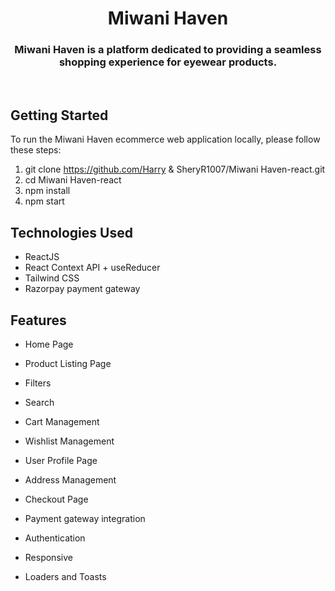 # <h1 align="center"> Miwani Haven </h1>

<h3 align="center">Miwani Haven is a platform dedicated to providing a seamless shopping experience for eyewear products.</h3>
<br/>

## Getting Started

To run the Miwani Haven ecommerce web application locally, please follow these steps:

1. git clone https://github.com/Harry & SheryR1007/Miwani Haven-react.git
2. cd Miwani Haven-react
3. npm install
4. npm start

## Technologies Used

- ReactJS
- React Context API + useReducer
- Tailwind CSS
- Razorpay payment gateway

## Features

- Home Page

- Product Listing Page

- Filters
- Search

- Cart Management

- Wishlist Management

- User Profile Page
- Address Management

- Checkout Page
- Payment gateway integration

- Authentication

- Responsive

- Loaders and Toasts

